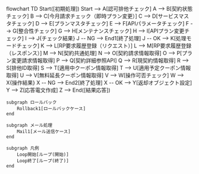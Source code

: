 flowchart TD
    Start([初期処理])
    Start --> A[認可排他チェック]
    A --> B[契約状態チェック]
    B --> C[今月請求チェック（即時プラン変更）]
    C --> D[サービスマスタチェック]
    D --> E[プランマスタチェック]
    E --> F[APIパラメータチェック]
    F --> G[整合性チェック]
    G --> H[メンテナンスチェック]
    H --> I[APIプラン変更チェック]
    I --> J{チェック結果}
    J -- NG --> End1[終了処理]
    J -- OK --> K[処理モードチェック]
    K --> L[RP要求履歴登録（リクエスト）]
    L --> M[RP要求履歴登録（レスポンス）]
    M --> N[契約共通処理]
    N --> O[契約請求情報取得]
    O --> P[プラン変更請求情報取得]
    P --> Q[契約詳細参照API]
    Q --> R[現契約情報取得]
    R --> S[排他ID取得]
    S --> T[適用中クーポン情報取得]
    T --> U[適用予定クーポン情報取得]
    U --> V[無料延長クーポン情報取得]
    V --> W[操作可否チェック]
    W --> X{操作結果}
    X -- NG --> End2[終了処理]
    X -- OK --> Y[返却オブジェクト設定]
    Y --> Z[応答電文作成]
    Z --> End([結果応答])

    subgraph ロールバック
        Rollback1[ロールバックケース]
    end

    subgraph メール処理
        Mail1[メール送信ケース]
    end

    subgraph 凡例
        Loop開始[ループ(開始)]
        Loop終了[ループ(終了)]
    end